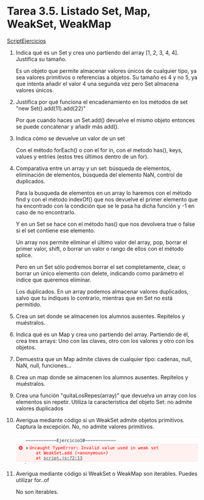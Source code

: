 # Tarea 3.5. Listado Set, Map, WeakSet, WeakMap

[ScriptEjercicios](script.js)

1. Indica qué es un Set y crea uno partiendo del array [1, 2, 3, 4, 4]. Justifica su tamaño.

    Es un objeto que permite almacenar valores únicos de cualquier tipo, ya sea valores primitivos o referencias a objetos.
    Su tamaño es 4 y no 5, ya que intenta añadir el valor 4 una segunda vez pero Set almacena valores únicos.
1. Justifica por qué funciona el encadenamiento en los métodos de set "new Set().add(11).add(22)"

    Por que cuando haces un Set.add() devuelve el mismo objeto entonces se puede concatenar y añadir más add().
1. Indica cómo se devuelve un valor de un set

    Con el método forEach() o con el for in, con el metodo has(), keys, values y entries (estos tres últimos dentro de un for).
1. Comparativa entre un array y un set: búsqueda de elementos, eliminación de elementos, búsqueda del elemento NaN, control de duplicados.

    Para la busqueda de elementos en un array lo haremos con el método find y con el método indexOf() que nos devuelve el primer elemento que ha encontrado con la condición que se le pasa ha dicha función y -1 en caso de no encontrarlo.

    Y en un Set se hace con el método has() que nos devolvera true o false si el set contiene ese elemento.

    Un array nos permite eliminar el último valor del array, pop, borrar el primer valor, shift, o borrar un valor o rango de ellos con el método splice.

    Pero en un Set sólo podremos borrar el set completamente, clear, o borrar un único elemento con delete, indicando como parámetro el índice que queremos eliminar.

    Los duplicados. En un array podemos almacenar valores duplicados, salvo que tu indiques lo contrario, mientras que en Set no está permitido.



1. Crea un set donde se almacenen los alumnos ausentes. Repítelos y muéstralos.

1. Indica qué es un Map y crea uno partiendo del array. Partiendo de él, crea tres arrays: Uno con las claves, otro con los valores y otro con los objetos.

1. Demuestra que un Map admite claves de cualquier tipo: cadenas, null, NaN, null, funciones...
1. Crea un map donde se almacenen los alumnos ausentes. Repítelos y muéstralos.
1. Crea una función "quitaLosRepes(array)" que devuelva un array con los elementos sin repetir. Utiliza la característica del objeto Set: no admite valores duplicados
1. Averigua mediante código si un WeakSet admite objetos primitivos. Captura la excepción.
No, no admite valores primitivos.

    ![Ejercicio10](image/Captura%20de%20Pantalla%202022-11-12%20a%20las%2021.02.07.png)
1. Averigua mediante código si  WeakSet o WeakMap son iterables. Puedes utilizar for..of

    No son iterables.